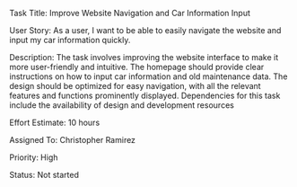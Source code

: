 Task Title: Improve Website Navigation and Car Information Input

User Story:
As a user, I want to be able to easily navigate the website and input my car information quickly.

Description: 
The task involves improving the website interface to make it more user-friendly and intuitive. The homepage should provide clear instructions on how to input car information and old maintenance data. The design should be optimized for easy navigation, with all the relevant features and functions prominently displayed. Dependencies for this task include the availability of design and development resources

Effort Estimate: 
10 hours

Assigned To: Christopher Ramirez

Priority: High

Status: Not started